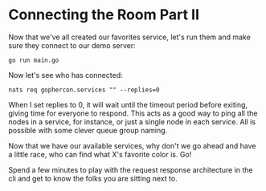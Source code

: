 # Connecting the Room Part II

Now that we've all created our favorites service, let's run them and make sure they connect to our demo server:

`go run main.go`

Now let's see who has connected:

`nats req gophercon.services "" --replies=0`

When I set replies to 0, it will wait until the timeout period before exiting, giving time for everyone to respond. This acts as a good way to ping all the nodes in a service, for instance, or just a single node in each service. All is possible with some clever queue group naming.

Now that we have our available services, why don't we go ahead and have a little race, who can find what X's favorite color is. Go!

Spend a few minutes to play with the request response architecture in the cli and get to know the folks you are sitting next to.
